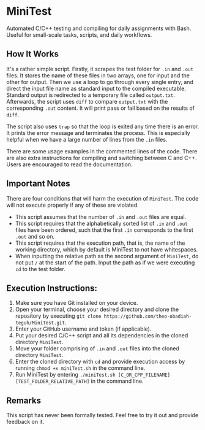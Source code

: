 # MiniTest
Automated C/C++ testing and compiling for daily assignments with Bash. Useful for small-scale tasks, scripts, and daily workflows.

## How It Works
It's a rather simple script. Firstly, it scrapes the test folder for `.in` and `.out` files. It stores the name of these files in two arrays, one for input and the other for output. Then we use a loop to go through every single entry, and direct the input file name as standard input to the compiled executable. Standard output is redirected to a temporary file called `output.txt`. Afterwards, the script uses `diff` to compare `output.txt` with the corresponding `.out` content. It will print pass or fail based on the results of `diff`. 

The script also uses `trap` so that the loop is exited any time there is an error. It prints the error message and terminates the process. This is especially helpful when we have a large number of lines from the `.in` files.

There are some usage examples in the commented lines of the code. There are also extra instructions for compiling and switching between C and C++. Users are encouraged to read the documentation.

## Important Notes
There are four conditions that will harm the execution of `MiniTest`. The code will not execute properly if any of these are violated.
- This script assumes that the number of `.in` and `.out` files are equal.
- This script requires that the alphabetically sorted list of `.in` and `.out` files have been ordered, such that the first `.in` corresponds to the first `.out` and so on.
- This script requires that the execution path, that is, the name of the working directory, which by default is MiniTest to not have whitespaces.
- When inputting the relative path as the second argument of `MiniTest`, do not put `/` at the start of the path. Input the path as if we were executing `cd` to the test folder.

## Execution Instructions:
1. Make sure you have Git installed on your device.
1. Open your terminal, choose your desired directory and clone the repository by executing `git clone https://github.com/theo-obadiah-teguh/MiniTest.git`.
1. Enter your GitHub username and token (if applicable).
1. Put your desired C/C++ script and all its dependencies in the cloned directory `MiniTest`.
1. Move your folder comprising of `.in` and `.out` files into the cloned directory `MiniTest`.
1. Enter the cloned directory with `cd` and provide execution access by running `chmod +x miniTest.sh` in the command line.
1. Run MiniTest by entering `./miniTest.sh [C_OR_CPP_FILENAME] [TEST_FOLDER_RELATIVE_PATH]` in the command line.

## Remarks
This script has never been formally tested. Feel free to try it out and provide feedback on it.
